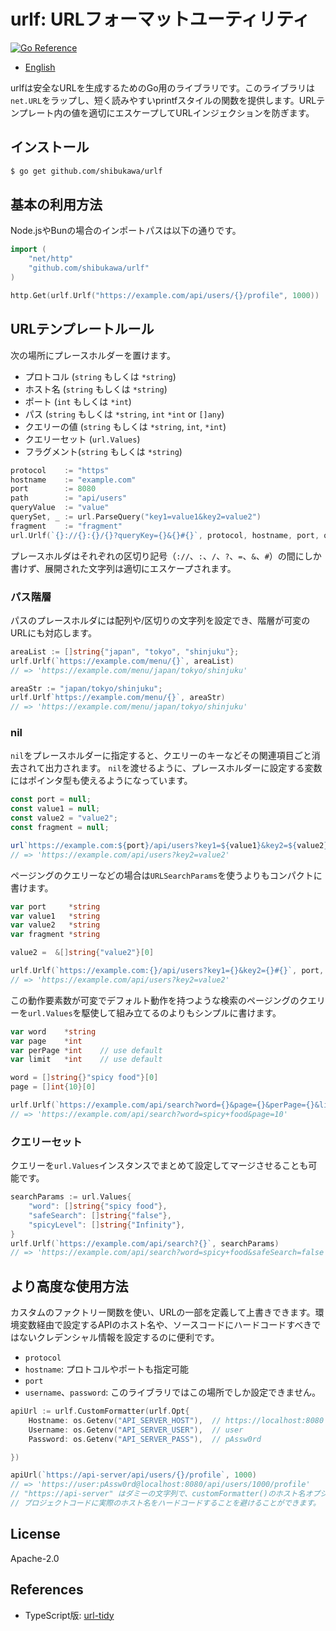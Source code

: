 # urlf: URLフォーマットユーティリティ

[![Go Reference](https://pkg.go.dev/badge/github.com/shibukawa/urlf.svg)](https://pkg.go.dev/github.com/shibukawa/urlf)

* [English](https://github.com/shibukawa/urlf/blob/main/README.md)

urlfは安全なURLを生成するためのGo用のライブラリです。このライブラリは`net.URL`をラップし、短く読みやすいprintfスタイルの関数を提供します。URLテンプレート内の値を適切にエスケープしてURLインジェクションを防ぎます。

## インストール

```bash
$ go get github.com/shibukawa/urlf
```

## 基本の利用方法

Node.jsやBunの場合のインポートパスは以下の通りです。

```go
import (
    "net/http"
    "github.com/shibukawa/urlf"
)

http.Get(urlf.Urlf("https://example.com/api/users/{}/profile", 1000))
```

## URLテンプレートルール

次の場所にプレースホルダーを置けます。

- プロトコル (`string` もしくは `*string`)
- ホスト名 (`string` もしくは `*string`)
- ポート (`int` もしくは `*int`)
- パス (`string` もしくは `*string`, `int` `*int` or `[]any`)
- クエリーの値 (`string` もしくは `*string`, `int`, `*int`)
- クエリーセット (`url.Values`)
- フラグメント(`string` もしくは `*string`)

```go
protocol    := "https"
hostname    := "example.com"
port        := 8080
path        := "api/users"
queryValue  := "value"
querySet, _ := url.ParseQuery("key1=value1&key2=value2")
fragment    := "fragment"
url.Urlf(`{}://{}:{}/{}?queryKey={}&{}#{}`, protocol, hostname, port, queryValue, querySet, fragment)
```

プレースホルダはそれぞれの区切り記号（`://`、`:`、`/`、`?`、`=`、`&`、`#`）の間にしか書けず、展開された文字列は適切にエスケープされます。

### パス階層

パスのプレースホルダには配列や/区切りの文字列を設定でき、階層が可変のURLにも対応します。

```go
areaList := []string{"japan", "tokyo", "shinjuku"};
urlf.Urlf(`https://example.com/menu/{}`, areaList)
// => 'https://example.com/menu/japan/tokyo/shinjuku'

areaStr := "japan/tokyo/shinjuku";
urlf.Urlf`https://example.com/menu/{}`, areaStr)
// => 'https://example.com/menu/japan/tokyo/shinjuku'
```

### nil

`nil`をプレースホルダーに指定すると、クエリーのキーなどその関連項目ごと消去されて出力されます。 `nil`を渡せるように、プレースホルダーに設定する変数にはポインタ型も使えるようになっています。

```ts
const port = null;
const value1 = null;
const value2 = "value2";
const fragment = null;

url`https://example.com:${port}/api/users?key1=${value1}&key2=${value2}#${fragment}`
// => 'https://example.com/api/users?key2=value2'
```

ページングのクエリーなどの場合は`URLSearchParams`を使うよりもコンパクトに書けます。

```go
var port     *string
var value1   *string
var value2   *string
var fragment *string

value2 =  &[]string{"value2"}[0]

urlf.Urlf(`https://example.com:{}/api/users?key1={}&key2={}#{}`, port, value1, value2, fragment)
// => 'https://example.com/api/users?key2=value2'
```

この動作要素数が可変でデフォルト動作を持つような検索のページングのクエリーを`url.Values`を駆使して組み立てるのよりもシンプルに書けます。

```go
var word    *string
var page    *int
var perPage *int    // use default
var limit   *int    // use default

word = []string{}"spicy food"}[0]
page = []int{10}[0]

urlf.Urlf(`https://example.com/api/search?word={}&page={}&perPage={}&limit={}`, word, page, perPage, limit)
// => 'https://example.com/api/search?word=spicy+food&page=10'
```

### クエリーセット

クエリーを`url.Values`インスタンスでまとめて設定してマージさせることも可能です。

```go
searchParams := url.Values{
    "word": []string{"spicy food"},
    "safeSearch": []string{"false"},
    "spicyLevel": []string{"Infinity"},
}
urlf.Urlf(`https://example.com/api/search?{}`, searchParams)
// => 'https://example.com/api/search?word=spicy+food&safeSearch=false'
```

## より高度な使用方法

カスタムのファクトリー関数を使い、URLの一部を定義して上書きできます。環境変数経由で設定するAPIのホスト名や、ソースコードにハードコードすべきではないクレデンシャル情報を設定するのに便利です。

- `protocol`
- `hostname`: プロトコルやポートも指定可能
- `port`
- `username`、`password`: このライブラリではこの場所でしか設定できません。

```go
apiUrl := urlf.CustomFormatter(urlf.Opt{
    Hostname: os.Getenv("API_SERVER_HOST"),  // https://localhost:8080
    Username: os.Getenv("API_SERVER_USER"),  // user
    Password: os.Getenv("API_SERVER_PASS"),  // pAssw0rd

})

apiUrl(`https://api-server/api/users/{}/profile`, 1000)
// => 'https://user:pAssw0rd@localhost:8080/api/users/1000/profile'
// "https://api-server" はダミーの文字列で、customFormatter()のホスト名オプションで置き換わる
// プロジェクトコードに実際のホスト名をハードコードすることを避けることができます。
```

## License

Apache-2.0

## References

* TypeScript版: [url-tidy](https://www.npmjs.com/package/url-tidy)
